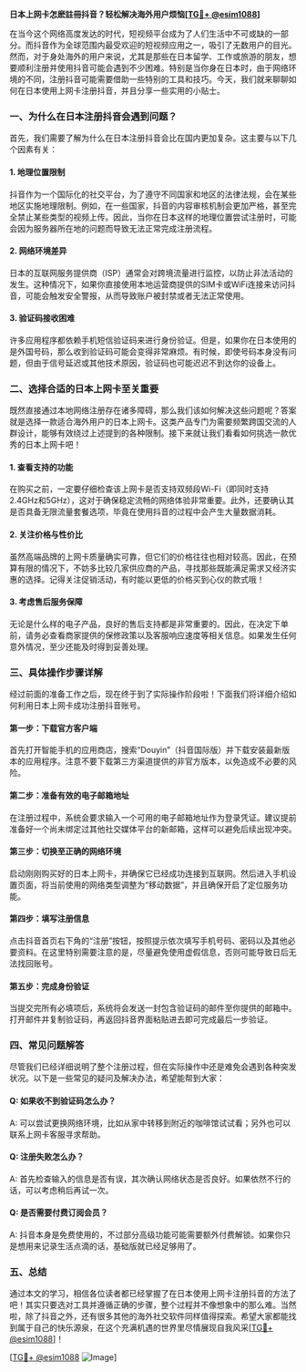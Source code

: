 **日本上网卡怎麽註冊抖音？轻松解决海外用户烦恼[[TG💪+ @esim1088](https://t.me/s/esim1088)]**

在当今这个网络高度发达的时代，短视频平台成为了人们生活中不可或缺的一部分。而抖音作为全球范围内最受欢迎的短视频应用之一，吸引了无数用户的目光。然而，对于身处海外的用户来说，尤其是那些在日本留学、工作或旅游的朋友，想要顺利注册并使用抖音可能会遇到不少困难。特别是当你身在日本时，由于网络环境的不同，注册抖音可能需要借助一些特别的工具和技巧。今天，我们就来聊聊如何在日本使用上网卡注册抖音，并且分享一些实用的小贴士。

### 一、为什么在日本注册抖音会遇到问题？

首先，我们需要了解为什么在日本注册抖音会比在国内更加复杂。这主要与以下几个因素有关：

#### 1. 地理位置限制
抖音作为一个国际化的社交平台，为了遵守不同国家和地区的法律法规，会在某些地区实施地理限制。例如，在一些国家，抖音的内容审核机制会更加严格，甚至完全禁止某些类型的视频上传。因此，当你在日本这样的地理位置尝试注册时，可能会因为服务器所在地的问题而导致无法正常完成注册流程。

#### 2. 网络环境差异
日本的互联网服务提供商（ISP）通常会对跨境流量进行监控，以防止非法活动的发生。这种情况下，如果你直接使用本地运营商提供的SIM卡或WiFi连接来访问抖音，可能会触发安全警报，从而导致账户被封禁或者无法正常使用。

#### 3. 验证码接收困难
许多应用程序都依赖手机短信验证码来进行身份验证。但是，如果你在日本使用的是外国号码，那么收到验证码可能会变得非常麻烦。有时候，即使号码本身没有问题，但由于信号延迟或其他技术原因，验证码也可能迟迟不到达你的设备上。

### 二、选择合适的日本上网卡至关重要

既然直接通过本地网络注册存在诸多障碍，那么我们该如何解决这些问题呢？答案就是选择一款适合海外用户的日本上网卡。这类产品专门为需要频繁跨国交流的人群设计，能够有效绕过上述提到的各种限制。接下来就让我们看看如何挑选一款优秀的日本上网卡吧！

#### 1. 查看支持的功能
在购买之前，一定要仔细检查该上网卡是否支持双频段Wi-Fi（即同时支持2.4GHz和5GHz），这对于确保稳定流畅的网络体验非常重要。此外，还要确认其是否具备无限流量套餐选项，毕竟在使用抖音的过程中会产生大量数据消耗。

#### 2. 关注价格与性价比
虽然高端品牌的上网卡质量确实可靠，但它们的价格往往也相对较高。因此，在预算有限的情况下，不妨多比较几家供应商的产品，寻找那些既能满足需求又经济实惠的选择。记得关注促销活动，有时能以更低的价格买到心仪的款式哦！

#### 3. 考虑售后服务保障
无论是什么样的电子产品，良好的售后支持都是非常重要的。因此，在决定下单前，请务必查看商家提供的保修政策以及客服响应速度等相关信息。如果发生任何意外情况，至少还能及时得到妥善处理。

### 三、具体操作步骤详解

经过前面的准备工作之后，现在终于到了实际操作阶段啦！下面我们将详细介绍如何利用日本上网卡成功注册抖音账号。

#### 第一步：下载官方客户端
首先打开智能手机的应用商店，搜索“Douyin”（抖音国际版）并下载安装最新版本的应用程序。注意不要下载第三方渠道提供的非官方版本，以免造成不必要的风险。

#### 第二步：准备有效的电子邮箱地址
在注册过程中，系统会要求输入一个可用的电子邮箱地址作为登录凭证。建议提前准备好一个尚未绑定过其他社交媒体平台的新邮箱，这样可以避免后续出现冲突。

#### 第三步：切换至正确的网络环境
启动刚刚购买好的日本上网卡，并确保它已经成功连接到互联网。然后进入手机设置页面，将当前使用的网络类型调整为“移动数据”，并且确保开启了定位服务功能。

#### 第四步：填写注册信息
点击抖音首页右下角的“注册”按钮，按照提示依次填写手机号码、密码以及其他必要资料。在这里特别需要注意的是，尽量避免使用虚假信息，否则可能导致日后无法找回账号。

#### 第五步：完成身份验证
当提交完所有必填项后，系统将会发送一封包含验证码的邮件至你提供的邮箱中。打开邮件并复制验证码，再返回抖音界面粘贴进去即可完成最后一步验证。

### 四、常见问题解答

尽管我们已经详细说明了整个注册过程，但在实际操作中还是难免会遇到各种突发状况。以下是一些常见的疑问及解决办法，希望能帮到大家：

#### Q: 如果收不到验证码怎么办？
A: 可以尝试更换网络环境，比如从家中转移到附近的咖啡馆试试看；另外也可以联系上网卡客服寻求帮助。

#### Q: 注册失败怎么办？
A: 首先检查输入的信息是否有误，其次确认网络状态是否良好。如果依然不行的话，可以考虑稍后再试一次。

#### Q: 是否需要付费订阅会员？
A: 抖音本身是免费使用的，不过部分高级功能可能需要额外付费解锁。如果你只是想用来记录生活点滴的话，基础版就已经足够用了。

### 五、总结

通过本文的学习，相信各位读者都已经掌握了在日本使用上网卡注册抖音的方法了吧！其实只要选对工具并遵循正确的步骤，整个过程并不像想象中的那么难。当然啦，除了抖音之外，还有很多其他的海外社交软件同样值得探索。希望大家都能找到属于自己的快乐源泉，在这个充满机遇的世界里尽情展现自我风采[[TG💪+ @esim1088](https://t.me/s/esim1088)]！

[[TG💪+ @esim1088](https://t.me/s/esim1088) ![Image](https://i.postimg.cc/4NQfJmqS/Snipaste-2025-05-13-00-14-12.png)]